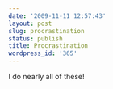 ```yaml
---
date: '2009-11-11 12:57:43'
layout: post
slug: procrastination
status: publish
title: Procrastination
wordpress_id: '365'
---
```


I do nearly all of these! 
